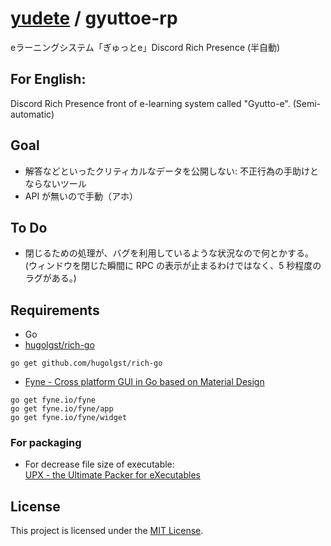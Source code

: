 # [yudete](https://github.com/yudete) / gyuttoe-rp
eラーニングシステム「ぎゅっとe」Discord Rich Presence (半自動)  
## For English:
Discord Rich Presence front of e-learning system called "Gyutto-e". (Semi-automatic)

## Goal
* 解答などといったクリティカルなデータを公開しない: 不正行為の手助けとならないツール
* API が無いので手動（アホ）

## To Do
* 閉じるための処理が、バグを利用しているような状況なので何とかする。  
(ウィンドウを閉じた瞬間に RPC の表示が止まるわけではなく、5 秒程度のラグがある。)  

## Requirements
* Go
* [hugolgst/rich-go](https://github.com/hugolgst/rich-go)
```
go get github.com/hugolgst/rich-go
```
* [Fyne - Cross platform GUI in Go based on Material Design](https://github.com/fyne-io/fyne)
```
go get fyne.io/fyne
go get fyne.io/fyne/app
go get fyne.io/fyne/widget
```

### For packaging
* For decrease file size of executable:  
[UPX - the Ultimate Packer for eXecutables](https://upx.github.io/)

## License
This project is licensed under the [MIT License](http://opensource.org/licenses/MIT).

